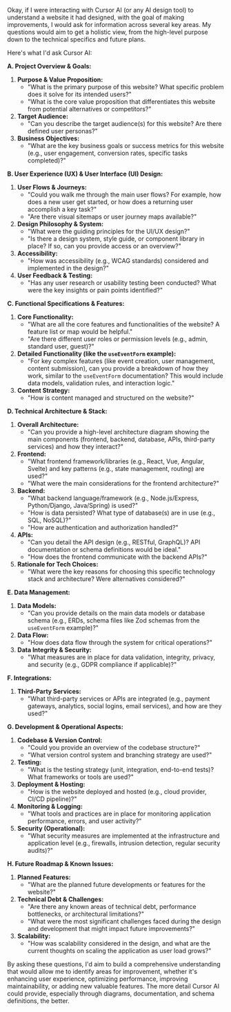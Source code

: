Okay, if I were interacting with Cursor AI (or any AI design tool) to understand a website it had designed, with the goal of making improvements, I would ask for information across several key areas. My questions would aim to get a holistic view, from the high-level purpose down to the technical specifics and future plans.

Here's what I'd ask Cursor AI:

**A. Project Overview & Goals:**

1.  **Purpose & Value Proposition:**
    * "What is the primary purpose of this website? What specific problem does it solve for its intended users?"
    * "What is the core value proposition that differentiates this website from potential alternatives or competitors?"
2.  **Target Audience:**
    * "Can you describe the target audience(s) for this website? Are there defined user personas?"
3.  **Business Objectives:**
    * "What are the key business goals or success metrics for this website (e.g., user engagement, conversion rates, specific tasks completed)?"

**B. User Experience (UX) & User Interface (UI) Design:**

1.  **User Flows & Journeys:**
    * "Could you walk me through the main user flows? For example, how does a new user get started, or how does a returning user accomplish a key task?"
    * "Are there visual sitemaps or user journey maps available?"
2.  **Design Philosophy & System:**
    * "What were the guiding principles for the UI/UX design?"
    * "Is there a design system, style guide, or component library in place? If so, can you provide access or an overview?"
3.  **Accessibility:**
    * "How was accessibility (e.g., WCAG standards) considered and implemented in the design?"
4.  **User Feedback & Testing:**
    * "Has any user research or usability testing been conducted? What were the key insights or pain points identified?"

**C. Functional Specifications & Features:**

1.  **Core Functionality:**
    * "What are all the core features and functionalities of the website? A feature list or map would be helpful."
    * "Are there different user roles or permission levels (e.g., admin, standard user, guest)?"
2.  **Detailed Functionality (like the `useEventForm` example):**
    * "For key complex features (like event creation, user management, content submission), can you provide a breakdown of how they work, similar to the `useEventForm` documentation? This would include data models, validation rules, and interaction logic."
3.  **Content Strategy:**
    * "How is content managed and structured on the website?"

**D. Technical Architecture & Stack:**

1.  **Overall Architecture:**
    * "Can you provide a high-level architecture diagram showing the main components (frontend, backend, database, APIs, third-party services) and how they interact?"
2.  **Frontend:**
    * "What frontend framework/libraries (e.g., React, Vue, Angular, Svelte) and key patterns (e.g., state management, routing) are used?"
    * "What were the main considerations for the frontend architecture?"
3.  **Backend:**
    * "What backend language/framework (e.g., Node.js/Express, Python/Django, Java/Spring) is used?"
    * "How is data persisted? What type of database(s) are in use (e.g., SQL, NoSQL)?"
    * "How are authentication and authorization handled?"
4.  **APIs:**
    * "Can you detail the API design (e.g., RESTful, GraphQL)? API documentation or schema definitions would be ideal."
    * "How does the frontend communicate with the backend APIs?"
5.  **Rationale for Tech Choices:**
    * "What were the key reasons for choosing this specific technology stack and architecture? Were alternatives considered?"

**E. Data Management:**

1.  **Data Models:**
    * "Can you provide details on the main data models or database schema (e.g., ERDs, schema files like Zod schemas from the `useEventForm` example)?"
2.  **Data Flow:**
    * "How does data flow through the system for critical operations?"
3.  **Data Integrity & Security:**
    * "What measures are in place for data validation, integrity, privacy, and security (e.g., GDPR compliance if applicable)?"

**F. Integrations:**

1.  **Third-Party Services:**
    * "What third-party services or APIs are integrated (e.g., payment gateways, analytics, social logins, email services), and how are they used?"

**G. Development & Operational Aspects:**

1.  **Codebase & Version Control:**
    * "Could you provide an overview of the codebase structure?"
    * "What version control system and branching strategy are used?"
2.  **Testing:**
    * "What is the testing strategy (unit, integration, end-to-end tests)? What frameworks or tools are used?"
3.  **Deployment & Hosting:**
    * "How is the website deployed and hosted (e.g., cloud provider, CI/CD pipeline)?"
4.  **Monitoring & Logging:**
    * "What tools and practices are in place for monitoring application performance, errors, and user activity?"
5.  **Security (Operational):**
    * "What security measures are implemented at the infrastructure and application level (e.g., firewalls, intrusion detection, regular security audits)?"

**H. Future Roadmap & Known Issues:**

1.  **Planned Features:**
    * "What are the planned future developments or features for the website?"
2.  **Technical Debt & Challenges:**
    * "Are there any known areas of technical debt, performance bottlenecks, or architectural limitations?"
    * "What were the most significant challenges faced during the design and development that might impact future improvements?"
3.  **Scalability:**
    * "How was scalability considered in the design, and what are the current thoughts on scaling the application as user load grows?"

By asking these questions, I'd aim to build a comprehensive understanding that would allow me to identify areas for improvement, whether it's enhancing user experience, optimizing performance, improving maintainability, or adding new valuable features. The more detail Cursor AI could provide, especially through diagrams, documentation, and schema definitions, the better.